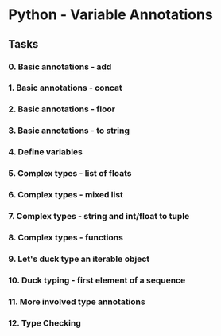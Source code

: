# Python - Variable Annotations

## Tasks

### 0. Basic annotations - add
### 1. Basic annotations - concat
### 2. Basic annotations - floor
### 3. Basic annotations - to string
### 4. Define variables
### 5. Complex types - list of floats
### 6. Complex types - mixed list
### 7. Complex types - string and int/float to tuple
### 8. Complex types - functions
### 9. Let's duck type an iterable object
### 10. Duck typing - first element of a sequence
### 11. More involved type annotations
### 12. Type Checking

